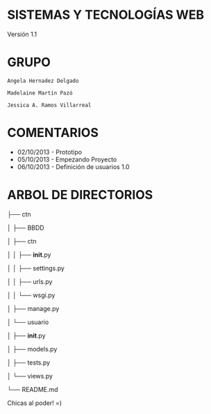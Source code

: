 SISTEMAS Y TECNOLOGÍAS WEB
============================

Versión 1.1

GRUPO
============================

    Angela Hernadez Delgado

    Madelaine Martín Pazó

    Jessica A. Ramos Villarreal


COMENTARIOS
============================

- 02/10/2013 - Prototipo
- 05/10/2013 - Empezando Proyecto
- 06/10/2013 - Definición de usuarios 1.0


ARBOL DE DIRECTORIOS
============================

├── ctn

│   ├── BBDD

│   ├── ctn

│   │   ├── __init__.py

│   │   ├── settings.py

│   │   ├── urls.py

│   │   └── wsgi.py

│   ├── manage.py

│   └── usuario

│       ├── __init__.py

│       ├── models.py

│       ├── tests.py

│       └── views.py

└── README.md



Chicas al poder! =)


